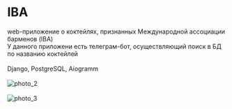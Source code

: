 # IBA
web-приложение о коктейлях, признанных Международной ассоциации барменов (IBA)<br>
У данного приложени есть телеграм-бот, осуществляющий поиск в БД по названию коктейлей<br><br>
Django, PostgreSQL, Aiogramm <br><br>
![photo_2](https://github.com/ivanbal93/IBA/assets/124522145/7ed63aec-5b68-4410-89f8-467914fd31b5)<br><br>
![photo_3](https://github.com/ivanbal93/IBA/assets/124522145/b1edd3d5-38df-4766-96e9-155d16ff3246)
